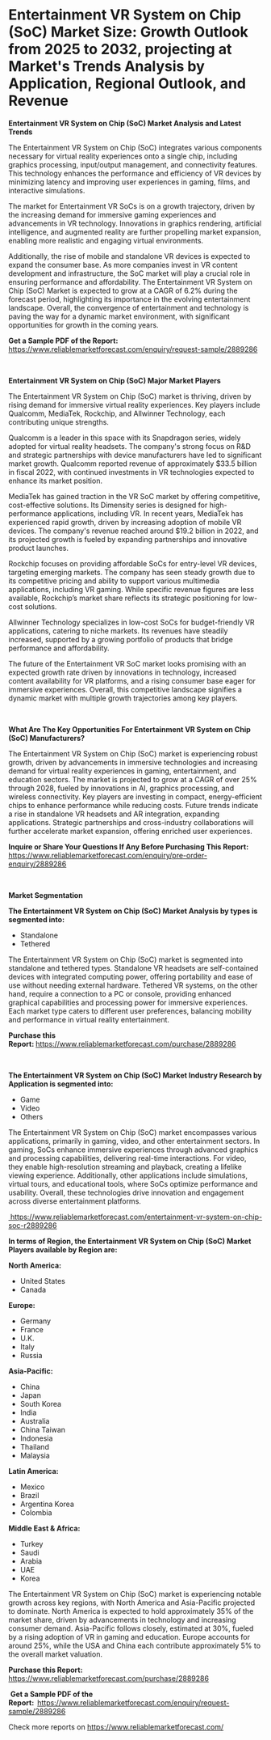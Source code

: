 <p><h1>Entertainment VR System on Chip (SoC) Market Size: Growth Outlook from 2025 to 2032, projecting at Market's Trends Analysis by Application, Regional Outlook, and Revenue</h1></p><p><strong>Entertainment VR System on Chip (SoC) Market Analysis and Latest Trends</strong></p>
<p><p>The Entertainment VR System on Chip (SoC) integrates various components necessary for virtual reality experiences onto a single chip, including graphics processing, input/output management, and connectivity features. This technology enhances the performance and efficiency of VR devices by minimizing latency and improving user experiences in gaming, films, and interactive simulations.</p><p>The market for Entertainment VR SoCs is on a growth trajectory, driven by the increasing demand for immersive gaming experiences and advancements in VR technology. Innovations in graphics rendering, artificial intelligence, and augmented reality are further propelling market expansion, enabling more realistic and engaging virtual environments.</p><p>Additionally, the rise of mobile and standalone VR devices is expected to expand the consumer base. As more companies invest in VR content development and infrastructure, the SoC market will play a crucial role in ensuring performance and affordability. The Entertainment VR System on Chip (SoC) Market is expected to grow at a CAGR of 6.2% during the forecast period, highlighting its importance in the evolving entertainment landscape. Overall, the convergence of entertainment and technology is paving the way for a dynamic market environment, with significant opportunities for growth in the coming years.</p></p>
<p><strong>Get a Sample PDF of the Report:&nbsp;</strong> <a href="https://www.reliablemarketforecast.com/enquiry/request-sample/2889286?utm_campaign=2333&utm_medium=2&utm_source=Github&utm_content=ia&utm_term=14032025&utm_id=entertainment-vr-system-on-chip-soc">https://www.reliablemarketforecast.com/enquiry/request-sample/2889286</a></p>
<p>&nbsp;</p>
<p><strong>Entertainment VR System on Chip (SoC) Major Market Players</strong></p>
<p><p>The Entertainment VR System on Chip (SoC) market is thriving, driven by rising demand for immersive virtual reality experiences. Key players include Qualcomm, MediaTek, Rockchip, and Allwinner Technology, each contributing unique strengths.</p><p>Qualcomm is a leader in this space with its Snapdragon series, widely adopted for virtual reality headsets. The company's strong focus on R&D and strategic partnerships with device manufacturers have led to significant market growth. Qualcomm reported revenue of approximately $33.5 billion in fiscal 2022, with continued investments in VR technologies expected to enhance its market position.</p><p>MediaTek has gained traction in the VR SoC market by offering competitive, cost-effective solutions. Its Dimensity series is designed for high-performance applications, including VR. In recent years, MediaTek has experienced rapid growth, driven by increasing adoption of mobile VR devices. The company's revenue reached around $19.2 billion in 2022, and its projected growth is fueled by expanding partnerships and innovative product launches.</p><p>Rockchip focuses on providing affordable SoCs for entry-level VR devices, targeting emerging markets. The company has seen steady growth due to its competitive pricing and ability to support various multimedia applications, including VR gaming. While specific revenue figures are less available, Rockchip’s market share reflects its strategic positioning for low-cost solutions.</p><p>Allwinner Technology specializes in low-cost SoCs for budget-friendly VR applications, catering to niche markets. Its revenues have steadily increased, supported by a growing portfolio of products that bridge performance and affordability. </p><p>The future of the Entertainment VR SoC market looks promising with an expected growth rate driven by innovations in technology, increased content availability for VR platforms, and a rising consumer base eager for immersive experiences. Overall, this competitive landscape signifies a dynamic market with multiple growth trajectories among key players.</p></p>
<p>&nbsp;</p>
<p><strong>What Are The Key Opportunities For Entertainment VR System on Chip (SoC) Manufacturers?</strong></p>
<p><p>The Entertainment VR System on Chip (SoC) market is experiencing robust growth, driven by advancements in immersive technologies and increasing demand for virtual reality experiences in gaming, entertainment, and education sectors. The market is projected to grow at a CAGR of over 25% through 2028, fueled by innovations in AI, graphics processing, and wireless connectivity. Key players are investing in compact, energy-efficient chips to enhance performance while reducing costs. Future trends indicate a rise in standalone VR headsets and AR integration, expanding applications. Strategic partnerships and cross-industry collaborations will further accelerate market expansion, offering enriched user experiences.</p></p>
<p><strong>Inquire or Share Your Questions If Any Before Purchasing This Report:</strong> <a href="https://www.reliablemarketforecast.com/enquiry/pre-order-enquiry/2889286?utm_campaign=2333&utm_medium=2&utm_source=Github&utm_content=ia&utm_term=14032025&utm_id=entertainment-vr-system-on-chip-soc">https://www.reliablemarketforecast.com/enquiry/pre-order-enquiry/2889286</a></p>
<p>&nbsp;</p>
<p><strong>Market Segmentation</strong></p>
<p><strong>The Entertainment VR System on Chip (SoC) Market Analysis by types is segmented into:</strong></p>
<p><ul><li>Standalone</li><li>Tethered</li></ul></p>
<p><p>The Entertainment VR System on Chip (SoC) market is segmented into standalone and tethered types. Standalone VR headsets are self-contained devices with integrated computing power, offering portability and ease of use without needing external hardware. Tethered VR systems, on the other hand, require a connection to a PC or console, providing enhanced graphical capabilities and processing power for immersive experiences. Each market type caters to different user preferences, balancing mobility and performance in virtual reality entertainment.</p></p>
<p><strong>Purchase this Report:&nbsp;</strong><a href="https://www.reliablemarketforecast.com/purchase/2889286?utm_campaign=2333&utm_medium=2&utm_source=Github&utm_content=ia&utm_term=14032025&utm_id=entertainment-vr-system-on-chip-soc">https://www.reliablemarketforecast.com/purchase/2889286</a></p>
<p>&nbsp;</p>
<p><strong>The Entertainment VR System on Chip (SoC) Market Industry Research by Application is segmented into:</strong></p>
<p><ul><li>Game</li><li>Video</li><li>Others</li></ul></p>
<p><p>The Entertainment VR System on Chip (SoC) market encompasses various applications, primarily in gaming, video, and other entertainment sectors. In gaming, SoCs enhance immersive experiences through advanced graphics and processing capabilities, delivering real-time interactions. For video, they enable high-resolution streaming and playback, creating a lifelike viewing experience. Additionally, other applications include simulations, virtual tours, and educational tools, where SoCs optimize performance and usability. Overall, these technologies drive innovation and engagement across diverse entertainment platforms.</p></p>
<p><a href="https://www.reliablemarketforecast.com/entertainment-vr-system-on-chip-soc-r2889286?utm_campaign=2333&utm_medium=2&utm_source=Github&utm_content=ia&utm_term=14032025&utm_id=entertainment-vr-system-on-chip-soc">&nbsp;https://www.reliablemarketforecast.com/entertainment-vr-system-on-chip-soc-r2889286</a></p>
<p><strong>In terms of Region, the Entertainment VR System on Chip (SoC) Market Players available by Region are:</strong></p>
<p>
    <p> <strong> North America: </strong>
        <ul>
            <li>United States</li>
            <li>Canada</li>
        </ul>
        </p> 
    <p> <strong> Europe: </strong>
        <ul>
            <li>Germany</li>
            <li>France</li>
            <li>U.K.</li>
            <li>Italy</li>
            <li>Russia</li>
        </ul>
        </p> 
    <p> <strong> Asia-Pacific: </strong>
        <ul>
            <li>China</li>
            <li>Japan</li>
            <li>South Korea</li>
            <li>India</li>
            <li>Australia</li>
            <li>China Taiwan</li>
            <li>Indonesia</li>
            <li>Thailand</li>
            <li>Malaysia</li>
        </ul>
        </p> 
    <p> <strong> Latin America: </strong>
        <ul>
            <li>Mexico</li>
            <li>Brazil</li>
            <li>Argentina Korea</li>
            <li>Colombia</li>
        </ul>
        </p> 
    <p> <strong> Middle East & Africa: </strong>
        <ul>
            <li>Turkey</li>
            <li>Saudi</li>
            <li>Arabia</li>
            <li>UAE</li>
            <li>Korea</li>
        </ul>
    </p>
    </p>
<p><p>The Entertainment VR System on Chip (SoC) market is experiencing notable growth across key regions, with North America and Asia-Pacific projected to dominate. North America is expected to hold approximately 35% of the market share, driven by advancements in technology and increasing consumer demand. Asia-Pacific follows closely, estimated at 30%, fueled by a rising adoption of VR in gaming and education. Europe accounts for around 25%, while the USA and China each contribute approximately 5% to the overall market valuation.</p></p>
<p><strong>Purchase this Report: </strong><a href="https://www.reliablemarketforecast.com/purchase/2889286?utm_campaign=2333&utm_medium=2&utm_source=Github&utm_content=ia&utm_term=14032025&utm_id=entertainment-vr-system-on-chip-soc">https://www.reliablemarketforecast.com/purchase/2889286</a></p>
<p>&nbsp;<strong>Get a Sample PDF of the Report:&nbsp;&nbsp;</strong><a href="https://www.reliablemarketforecast.com/enquiry/request-sample/2889286?utm_campaign=2333&utm_medium=2&utm_source=Github&utm_content=ia&utm_term=14032025&utm_id=entertainment-vr-system-on-chip-soc">https://www.reliablemarketforecast.com/enquiry/request-sample/2889286</a></p>
<p><strong></strong></p>
<p>Check more reports on <a href="https://www.reliablemarketforecast.com/?utm_campaign=2333&utm_medium=2&utm_source=Github&utm_content=ia&utm_term=14032025&utm_id=entertainment-vr-system-on-chip-soc">https://www.reliablemarketforecast.com/</a></p>